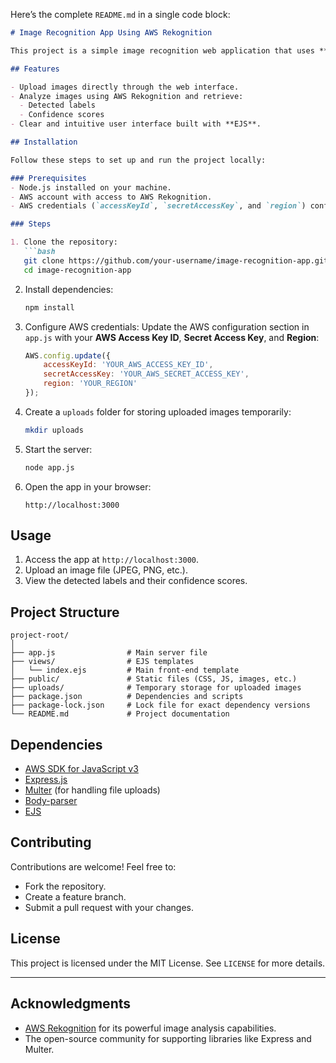 Here’s the complete `README.md` in a single code block:

```markdown
# Image Recognition App Using AWS Rekognition

This project is a simple image recognition web application that uses **AWS Rekognition** to analyze uploaded images and identify labels (e.g., objects, scenes, and activities). Built with **Node.js** and **Express**, it provides an easy-to-use interface for exploring AWS Rekognition's powerful image analysis capabilities.

## Features

- Upload images directly through the web interface.
- Analyze images using AWS Rekognition and retrieve:
  - Detected labels
  - Confidence scores
- Clear and intuitive user interface built with **EJS**.

## Installation

Follow these steps to set up and run the project locally:

### Prerequisites
- Node.js installed on your machine.
- AWS account with access to AWS Rekognition.
- AWS credentials (`accessKeyId`, `secretAccessKey`, and `region`) configured.

### Steps

1. Clone the repository:
   ```bash
   git clone https://github.com/your-username/image-recognition-app.git
   cd image-recognition-app
   ```

2. Install dependencies:
   ```bash
   npm install
   ```

3. Configure AWS credentials:
   Update the AWS configuration section in `app.js` with your **AWS Access Key ID**, **Secret Access Key**, and **Region**:
   ```javascript
   AWS.config.update({
       accessKeyId: 'YOUR_AWS_ACCESS_KEY_ID',
       secretAccessKey: 'YOUR_AWS_SECRET_ACCESS_KEY',
       region: 'YOUR_REGION'
   });
   ```

4. Create a `uploads` folder for storing uploaded images temporarily:
   ```bash
   mkdir uploads
   ```

5. Start the server:
   ```bash
   node app.js
   ```

6. Open the app in your browser:
   ```
   http://localhost:3000
   ```

## Usage

1. Access the app at `http://localhost:3000`.
2. Upload an image file (JPEG, PNG, etc.).
3. View the detected labels and their confidence scores.

## Project Structure

```
project-root/
│
├── app.js                # Main server file
├── views/                # EJS templates
│   └── index.ejs         # Main front-end template
├── public/               # Static files (CSS, JS, images, etc.)
├── uploads/              # Temporary storage for uploaded images
├── package.json          # Dependencies and scripts
├── package-lock.json     # Lock file for exact dependency versions
└── README.md             # Project documentation
```

## Dependencies

- [AWS SDK for JavaScript v3](https://github.com/aws/aws-sdk-js-v3)
- [Express.js](https://expressjs.com/)
- [Multer](https://github.com/expressjs/multer) (for handling file uploads)
- [Body-parser](https://github.com/expressjs/body-parser)
- [EJS](https://ejs.co/)

## Contributing

Contributions are welcome! Feel free to:
- Fork the repository.
- Create a feature branch.
- Submit a pull request with your changes.

## License

This project is licensed under the MIT License. See `LICENSE` for more details.

---

## Acknowledgments

- [AWS Rekognition](https://aws.amazon.com/rekognition/) for its powerful image analysis capabilities.
- The open-source community for supporting libraries like Express and Multer.
```
